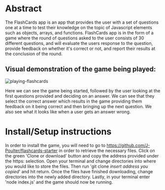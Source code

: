 # Abstract

The FlashCards app is an app that provides the user with a set of questions one at a time to test their knowledge on the topic of Javascript elements such as objects, arrays, and functions.  FlashCards app is in the form of a game where the round of questions asked to the user consists of 30 different questions, and will evaluate the users response to the question, provide feedback on whether it's correct or not, and report their results at the conclusion of the round.

## Visual demonstration of the game being played:

![playing-flashcards](https://user-images.githubusercontent.com/51523262/73515086-f1b88a00-43eb-11ea-9623-ce7cdf9c2cfb.gif)

Here we can see the game being started, followed by the user looking at the first questions provided and deciding on an answer.  We can see that they select the correct answer which results in the game providing them feedback on it being correct and then bringing up the next question.  We also see what it looks like when a user gets an answer wrong.

# Install/Setup instructions

In order to install the game, you will need to go to <https://github.com/J-Poulter/flashcards-starter> in order to retrieve the necessary files.  Click on the green 'Clone or download' button and copy the address provided under the https: selection.  Open your terminal and change directories into where you would like to store the files.  Then run 'git clone *insert address you copied*' and hit return.  Once the files have finished downloading, change directories into the newly added directory.  Lastly, in your terminal enter 'node index.js' and the game should now be running.  
